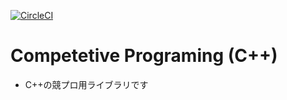[![CircleCI](https://circleci.com/gh/ytkn/competetive.svg?style=svg)](https://circleci.com/gh/ytkn/competetive)

# Competetive Programing (C++)

- C++の競プロ用ライブラリです